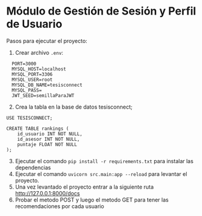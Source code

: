 # Módulo de Gestión de Sesión y Perfil de Usuario

Pasos para ejecutar el proyecto:

1. Crear archivo `.env`:

```
  PORT=3000
  MYSQL_HOST=localhost
  MYSQL_PORT=3306
  MYSQL_USER=root
  MYSQL_DB_NAME=tesisconnect
  MYSQL_PASS=
  JWT_SEED=semillaParaJWT
```

2. Crea la tabla en la base de datos tesisconnect;

```
USE TESISCONNECT;

CREATE TABLE rankings (
    id_usuario INT NOT NULL,
    id_asesor INT NOT NULL,
    puntaje FLOAT NOT NULL
);
```

3. Ejecutar el comando `pip install -r requirements.txt` para instalar las dependencias
4. Ejecutar el comando `uvicorn src.main:app --reload` para levantar el proyecto.
5. Una vez levantado el proyecto entrar a la siguiente ruta http://127.0.0.1:8000/docs 
6. Probar el metodo POST y luego el metodo GET para tener las recomendaciones por cada usuario 

